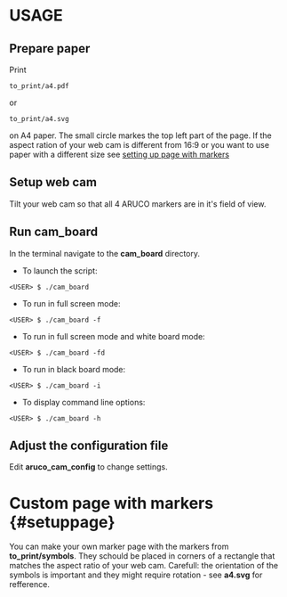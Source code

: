# USAGE

## Prepare paper

Print 
```
to_print/a4.pdf
```
or
```
to_print/a4.svg
```
on A4 paper. The small circle markes
the top left part of the page.
If the aspect ration of your web cam is different
from 16:9 or you want to use paper with a different size
see [setting up page with markers](#setuppage)

## Setup web cam 

Tilt your web cam so that all 4 ARUCO markers are in it's field of view.

## Run cam_board

In the terminal navigate to the **cam_board** directory.

- To launch the script:
```
<USER> $ ./cam_board 
```
- To run in full screen mode:
```
<USER> $ ./cam_board -f
```
- To run in full screen mode and white board mode:
```
<USER> $ ./cam_board -fd
```
- To run in black board mode:
```
<USER> $ ./cam_board -i
```
- To display command line options:
```
<USER> $ ./cam_board -h
```

## Adjust the configuration file

Edit **aruco_cam_config** to change settings. 

# Custom page with markers {#setuppage}

You can make your own marker page with the markers
from **to_print/symbols**. They schould be placed
in corners of a rectangle that matches the
aspect ratio of your web cam. Carefull: the
orientation of the symbols is important and
they might require rotation - see **a4.svg**
for refference.


